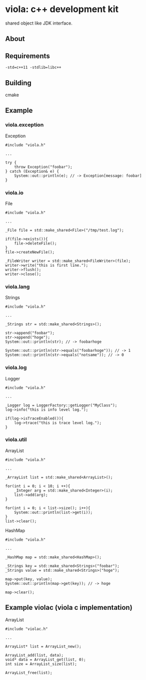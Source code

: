 # viola: c++ development kit
shared object like JDK interface.

## About

## Requirements
```
-std=c++11 -stdlib=libc++
```

## Building

cmake

## Example

### viola.exception

Exception
```
#include "viola.h"

...

try {
	throw Exception("foobar");
} catch (Exception& e) {
	System::out::println(e); // -> Exception[message: foobar]
}
```

### viola.io

File
```
#include "viola.h"

...

_File file = std::make_shared<File>("/tmp/test.log");

if(file->exists()){
	file->deleteFile();
}
file->createNewFile();

_FileWriter writer = std::make_shared<FileWriter>(file);
writer->write("this is first line.");
writer->flush();
writer->close();
```

### viola.lang

Strings
```
#include "viola.h"

...

_Strings str = std::make_shared<Strings>();

str->append("foobar");
str->append("hoge");
System::out::println(str); // -> foobarhoge

System::out::println(str->equals("foobarhoge")); // -> 1
System::out::println(str->equals("notsame")); // -> 0
```

### viola.log

Logger

```
#include "viola.h"

...

_Logger log = LoggerFactory::getLogger("MyClass");
log->info("this is info level log.");

if(log->isTraceEnabled()){
	log->trace("this is trace level log.");
}
```

### viola.util

ArrayList
```
#include "viola.h"

...

_ArrayList list = std::make_shared<ArrayList>();

for(int i = 0; i < 10; i ++){
	_Integer arg = std::make_shared<Integer>(i);
	list->add(arg);
}

for(int i = 0; i < list->size(); i++){
	System::out::println(list->get(i));
}
list->clear();
```

HashMap
```
#include "viola.h"

...

_HashMap map = std::make_shared<HashMap>();

_Strings key = std::make_shared<Strings>("foobar");
_Strings value = std::make_shared<Strings>("hoge");

map->put(key, value);
System::out::println(map->get(key)); // -> hoge

map->clear();
```

## Example violac (viola c implementation)

ArrayList
```
#include "violac.h"

...

ArrayList* list = ArrayList_new();

ArrayList_add(list, data);
void* data = ArrayList_get(list, 0);
int size = ArrayList_size(list);

ArrayList_free(list);
```
